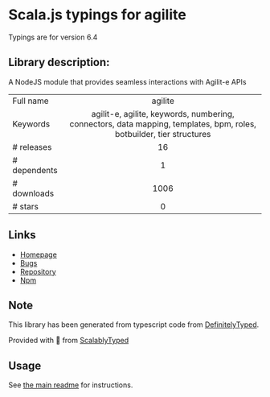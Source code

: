 
# Scala.js typings for agilite

Typings are for version 6.4

## Library description:
A NodeJS module that provides seamless interactions with Agilit-e APIs

|                    |                 |
| ------------------ | :-------------: |
| Full name          | agilite |
| Keywords           | agilit-e, agilite, keywords, numbering, connectors, data mapping, templates, bpm, roles, botbuilder, tier structures |
| # releases         | 16 |
| # dependents       | 1 |
| # downloads        | 1006 |
| # stars            | 0 |

## Links
- [Homepage](https://agilite.io)
- [Bugs](https://github.com/agilitehub/node-agilite/issues)
- [Repository](https://github.com/agilitehub/node-agilite)
- [Npm](https://www.npmjs.com/package/agilite)
    


## Note
This library has been generated from typescript code from [DefinitelyTyped](https://definitelytyped.org).

Provided with :purple_heart: from [ScalablyTyped](https://github.com/oyvindberg/ScalablyTyped)

## Usage
See [the main readme](../../readme.md) for instructions.



